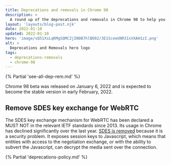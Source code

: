 ```yaml
---
title: Deprecations and removals in Chrome 98
description: >
  A round up of the deprecations and removals in Chrome 98 to help you plan.
layout: 'layouts/blog-post.njk'
date: 2022-01-10
updated: 2022-01-10
hero: 'image/sQ51XsLqKMgSQMCZjIN0B7hlBO02/3E1SceeUNR31sVXAH1zI.png'
alt: >
  Deprecations and Removals hero logo
tags:
  - deprecations-removals
  - chrome-98
---
```


{% Partial 'see-all-dep-rem.md' %}

Chrome 98 beta was released on January 6, 2022 and is expected to become the
stable version in early February, 2022.

## Remove SDES key exchange for WebRTC

The SDES key exchange mechanism for WebRTC has been declared a MUST NOT in the
relevant IETF standards since 2013. Its usage in Chrome has declined
significantly over the last year. [SDES is
removed](https://chromestatus.com/features/5695324321480704) because it is a
security problem. It exposes session keys to Javascript, which means that
entities with access to the negotiation exchange, or with the ability to subvert
the Javascript, can decrypt the media sent over the connection.

{% Partial 'deprecations-policy.md' %}
